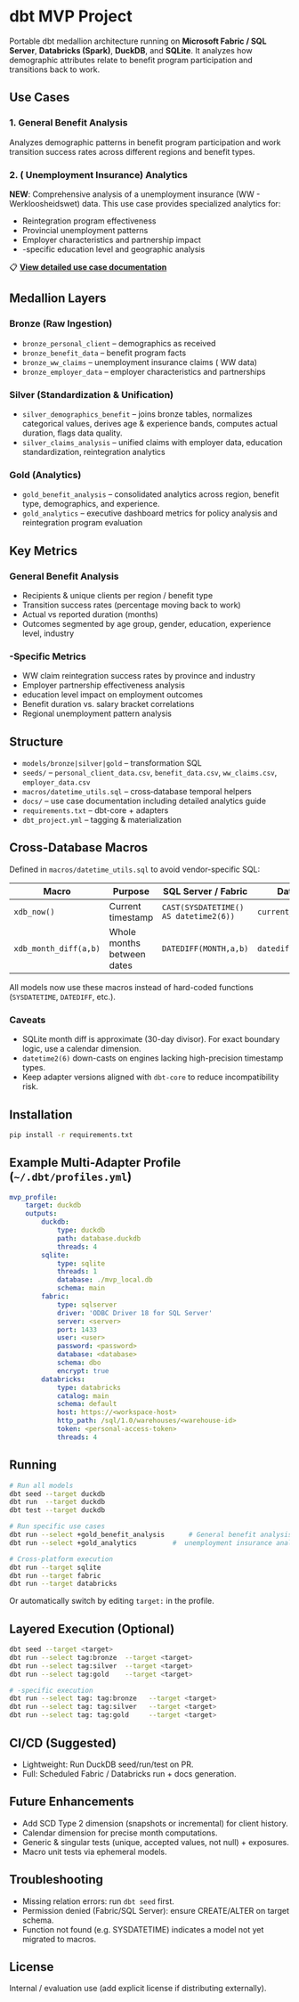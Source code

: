 # dbt MVP Project

Portable dbt medallion architecture running on **Microsoft Fabric / SQL Server**, **Databricks (Spark)**, **DuckDB**, and **SQLite**. It analyzes how demographic attributes relate to benefit program participation and transitions back to work.

## Use Cases

### 1. General Benefit Analysis
Analyzes demographic patterns in benefit program participation and work transition success rates across different regions and benefit types.

### 2.  ( Unemployment Insurance) Analytics
**NEW**: Comprehensive analysis of a unemployment insurance (WW - Werkloosheidswet) data. This use case provides specialized analytics for:
- Reintegration program effectiveness
- Provincial unemployment patterns  
- Employer characteristics and partnership impact
- -specific education level and geographic analysis

📋 **[View detailed  use case documentation](docs/_use_case.md)**

## Medallion Layers
### Bronze (Raw Ingestion)
- `bronze_personal_client` – demographics as received
- `bronze_benefit_data` – benefit program facts  
- `bronze_ww_claims` –  unemployment insurance claims ( WW data)
- `bronze_employer_data` –  employer characteristics and partnerships

### Silver (Standardization & Unification)
- `silver_demographics_benefit` – joins bronze tables, normalizes categorical values, derives age & experience bands, computes actual duration, flags data quality.
- `silver_claims_analysis` – unified  claims with employer data,  education standardization, reintegration analytics

### Gold (Analytics)
- `gold_benefit_analysis` – consolidated analytics across region, benefit type, demographics, and experience.
- `gold_analytics` –  executive dashboard metrics for policy analysis and reintegration program evaluation

## Key Metrics
### General Benefit Analysis
- Recipients & unique clients per region / benefit type
- Transition success rates (percentage moving back to work)
- Actual vs reported duration (months)
- Outcomes segmented by age group, gender, education, experience level, industry

### -Specific Metrics  
- WW claim reintegration success rates by province and industry
- Employer partnership effectiveness analysis
-  education level impact on employment outcomes
- Benefit duration vs. salary bracket correlations
- Regional unemployment pattern analysis

## Structure
- `models/bronze|silver|gold` – transformation SQL
- `seeds/` – `personal_client_data.csv`, `benefit_data.csv`, `ww_claims.csv`, `employer_data.csv`
- `macros/datetime_utils.sql` – cross‑database temporal helpers
- `docs/` – use case documentation including detailed  analytics guide
- `requirements.txt` – dbt-core + adapters
- `dbt_project.yml` – tagging & materialization

## Cross-Database Macros
Defined in `macros/datetime_utils.sql` to avoid vendor-specific SQL:

| Macro | Purpose | SQL Server / Fabric | Databricks | DuckDB | SQLite |
|-------|---------|---------------------|------------|--------|--------|
| `xdb_now()` | Current timestamp | `CAST(SYSDATETIME() AS datetime2(6))` | `current_timestamp()` | `now()` | `CURRENT_TIMESTAMP` |
| `xdb_month_diff(a,b)` | Whole months between dates | `DATEDIFF(MONTH,a,b)` | `datediff(month,a,b)` | `date_diff('month',a,b)` | `CAST((julianday(b)-julianday(a))/30 AS INTEGER)` |

All models now use these macros instead of hard-coded functions (`SYSDATETIME`, `DATEDIFF`, etc.).

### Caveats
- SQLite month diff is approximate (30-day divisor). For exact boundary logic, use a calendar dimension.
- `datetime2(6)` down-casts on engines lacking high-precision timestamp types.
- Keep adapter versions aligned with `dbt-core` to reduce incompatibility risk.

## Installation
```bash
pip install -r requirements.txt
```

## Example Multi-Adapter Profile (`~/.dbt/profiles.yml`)
```yaml
mvp_profile:
	target: duckdb
	outputs:
		duckdb:
			type: duckdb
			path: database.duckdb
			threads: 4
		sqlite:
			type: sqlite
			threads: 1
			database: ./mvp_local.db
			schema: main
		fabric:
			type: sqlserver
			driver: 'ODBC Driver 18 for SQL Server'
			server: <server>
			port: 1433
			user: <user>
			password: <password>
			database: <database>
			schema: dbo
			encrypt: true
		databricks:
			type: databricks
			catalog: main
			schema: default
			host: https://<workspace-host>
			http_path: /sql/1.0/warehouses/<warehouse-id>
			token: <personal-access-token>
			threads: 4
```

## Running
```bash
# Run all models
dbt seed --target duckdb
dbt run  --target duckdb
dbt test --target duckdb

# Run specific use cases
dbt run --select +gold_benefit_analysis      # General benefit analysis
dbt run --select +gold_analytics         #  unemployment insurance analysis

# Cross-platform execution
dbt run --target sqlite
dbt run --target fabric
dbt run --target databricks
```

Or automatically switch by editing `target:` in the profile.

## Layered Execution (Optional)
```bash
dbt seed --target <target>
dbt run --select tag:bronze  --target <target>
dbt run --select tag:silver  --target <target>
dbt run --select tag:gold    --target <target>

# -specific execution
dbt run --select tag: tag:bronze   --target <target>
dbt run --select tag: tag:silver   --target <target>  
dbt run --select tag: tag:gold     --target <target>
```

## CI/CD (Suggested)
- Lightweight: Run DuckDB seed/run/test on PR.
- Full: Scheduled Fabric / Databricks run + docs generation.

## Future Enhancements
- Add SCD Type 2 dimension (snapshots or incremental) for client history.
- Calendar dimension for precise month computations.
- Generic & singular tests (unique, accepted values, not null) + exposures.
- Macro unit tests via ephemeral models.

## Troubleshooting
- Missing relation errors: run `dbt seed` first.
- Permission denied (Fabric/SQL Server): ensure CREATE/ALTER on target schema.
- Function not found (e.g. SYSDATETIME) indicates a model not yet migrated to macros.

## License
Internal / evaluation use (add explicit license if distributing externally).
